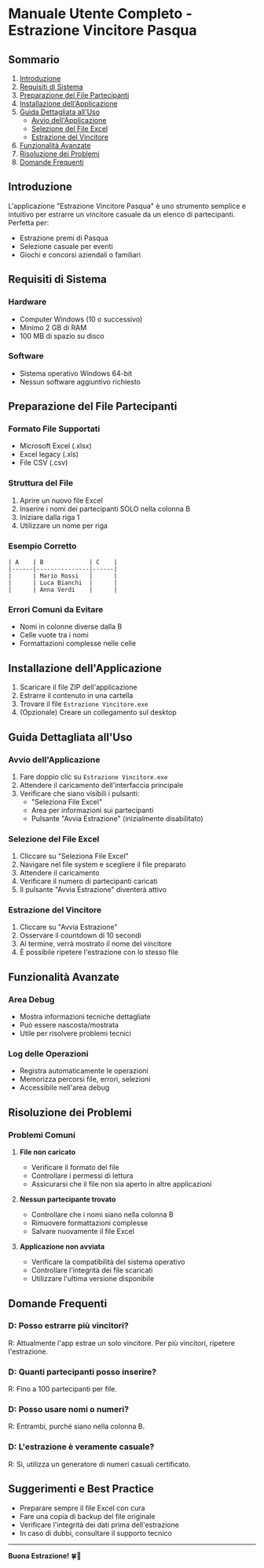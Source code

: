 # Manuale Utente Completo - Estrazione Vincitore Pasqua

## Sommario
1. [Introduzione](#introduzione)
2. [Requisiti di Sistema](#requisiti-di-sistema)
3. [Preparazione del File Partecipanti](#preparazione-del-file-partecipanti)
4. [Installazione dell'Applicazione](#installazione-dellapplicazione)
5. [Guida Dettagliata all'Uso](#guida-dettagliata-alluso)
   - [Avvio dell'Applicazione](#avvio-dellapplicazione)
   - [Selezione del File Excel](#selezione-del-file-excel)
   - [Estrazione del Vincitore](#estrazione-del-vincitore)
6. [Funzionalità Avanzate](#funzionalità-avanzate)
7. [Risoluzione dei Problemi](#risoluzione-dei-problemi)
8. [Domande Frequenti](#domande-frequenti)

## Introduzione

L'applicazione "Estrazione Vincitore Pasqua" è uno strumento semplice e intuitivo per estrarre un vincitore casuale da un elenco di partecipanti. Perfetta per:
- Estrazione premi di Pasqua
- Selezione casuale per eventi
- Giochi e concorsi aziendali o familiari

## Requisiti di Sistema

### Hardware
- Computer Windows (10 o successivo)
- Minimo 2 GB di RAM
- 100 MB di spazio su disco

### Software
- Sistema operativo Windows 64-bit
- Nessun software aggiuntivo richiesto

## Preparazione del File Partecipanti

### Formato File Supportati
- Microsoft Excel (.xlsx)
- Excel legacy (.xls)
- File CSV (.csv)

### Struttura del File
1. Aprire un nuovo file Excel
2. Inserire i nomi dei partecipanti SOLO nella colonna B
3. Iniziare dalla riga 1
4. Utilizzare un nome per riga

### Esempio Corretto
```
| A    | B             | C    |
|------|---------------|------|
|      | Mario Rossi   |      |
|      | Luca Bianchi  |      |
|      | Anna Verdi    |      |
```

### Errori Comuni da Evitare
- Nomi in colonne diverse dalla B
- Celle vuote tra i nomi
- Formattazioni complesse nelle celle

## Installazione dell'Applicazione

1. Scaricare il file ZIP dell'applicazione
2. Estrarre il contenuto in una cartella
3. Trovare il file `Estrazione Vincitore.exe`
4. (Opzionale) Creare un collegamento sul desktop

## Guida Dettagliata all'Uso

### Avvio dell'Applicazione

1. Fare doppio clic su `Estrazione Vincitore.exe`
2. Attendere il caricamento dell'interfaccia principale
3. Verificare che siano visibili i pulsanti:
   - "Seleziona File Excel"
   - Area per informazioni sui partecipanti
   - Pulsante "Avvia Estrazione" (inizialmente disabilitato)

### Selezione del File Excel

1. Cliccare su "Seleziona File Excel"
2. Navigare nel file system e scegliere il file preparato
3. Attendere il caricamento
4. Verificare il numero di partecipanti caricati
5. Il pulsante "Avvia Estrazione" diventerà attivo

### Estrazione del Vincitore

1. Cliccare su "Avvia Estrazione"
2. Osservare il countdown di 10 secondi
3. Al termine, verrà mostrato il nome del vincitore
4. È possibile ripetere l'estrazione con lo stesso file

## Funzionalità Avanzate

### Area Debug

- Mostra informazioni tecniche dettagliate
- Può essere nascosta/mostrata
- Utile per risolvere problemi tecnici

### Log delle Operazioni

- Registra automaticamente le operazioni
- Memorizza percorsi file, errori, selezioni
- Accessibile nell'area debug

## Risoluzione dei Problemi

### Problemi Comuni

1. **File non caricato**
   - Verificare il formato del file
   - Controllare i permessi di lettura
   - Assicurarsi che il file non sia aperto in altre applicazioni

2. **Nessun partecipante trovato**
   - Controllare che i nomi siano nella colonna B
   - Rimuovere formattazioni complesse
   - Salvare nuovamente il file Excel

3. **Applicazione non avviata**
   - Verificare la compatibilità del sistema operativo
   - Controllare l'integrità dei file scaricati
   - Utilizzare l'ultima versione disponibile

## Domande Frequenti

### D: Posso estrarre più vincitori?
R: Attualmente l'app estrae un solo vincitore. Per più vincitori, ripetere l'estrazione.

### D: Quanti partecipanti posso inserire?
R: Fino a 100 partecipanti per file.

### D: Posso usare nomi o numeri?
R: Entrambi, purché siano nella colonna B.

### D: L'estrazione è veramente casuale?
R: Sì, utilizza un generatore di numeri casuali certificato.

## Suggerimenti e Best Practice

- Preparare sempre il file Excel con cura
- Fare una copia di backup del file originale
- Verificare l'integrità dei dati prima dell'estrazione
- In caso di dubbi, consultare il supporto tecnico

---

**Buona Estrazione!** 🍀🐰
